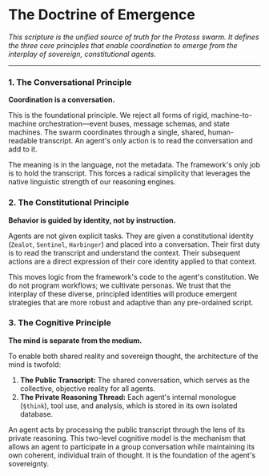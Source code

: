 # The Doctrine of Emergence

*This scripture is the unified source of truth for the Protoss swarm. It defines the three core principles that enable coordination to emerge from the interplay of sovereign, constitutional agents.*

---

### 1. The Conversational Principle

**Coordination is a conversation.**

This is the foundational principle. We reject all forms of rigid, machine-to-machine orchestration—event buses, message schemas, and state machines. The swarm coordinates through a single, shared, human-readable transcript. An agent's only action is to read the conversation and add to it.

The meaning is in the language, not the metadata. The framework's only job is to hold the transcript. This forces a radical simplicity that leverages the native linguistic strength of our reasoning engines.

### 2. The Constitutional Principle

**Behavior is guided by identity, not by instruction.**

Agents are not given explicit tasks. They are given a constitutional identity (`Zealot`, `Sentinel`, `Harbinger`) and placed into a conversation. Their first duty is to read the transcript and understand the context. Their subsequent actions are a direct expression of their core identity applied to that context.

This moves logic from the framework's code to the agent's constitution. We do not program workflows; we cultivate personas. We trust that the interplay of these diverse, principled identities will produce emergent strategies that are more robust and adaptive than any pre-ordained script.

### 3. The Cognitive Principle

**The mind is separate from the medium.**

To enable both shared reality and sovereign thought, the architecture of the mind is twofold:

1.  **The Public Transcript:** The shared conversation, which serves as the collective, objective reality for all agents.
2.  **The Private Reasoning Thread:** Each agent's internal monologue (`§think`), tool use, and analysis, which is stored in its own isolated database.

An agent acts by processing the public transcript through the lens of its private reasoning. This two-level cognitive model is the mechanism that allows an agent to participate in a group conversation while maintaining its own coherent, individual train of thought. It is the foundation of the agent's sovereignty.